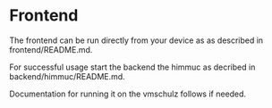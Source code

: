 # Frontend

The frontend can be run directly from your device as as described in frontend/README.md.

For successful usage start the backend the himmuc as decribed in backend/himmuc/README.md.

Documentation for running it on the vmschulz follows if needed.
